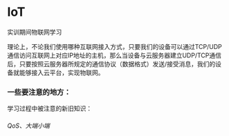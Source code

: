 # IoT
实训期间物联网学习

理论上，不论我们使用哪种互联网接入方式，只要我们的设备可以通过TCP/UDP通信访问互联网上对应IP地址的主机，那么当设备与云服务器建立UDP/TCP通信后，只要按照云服务器所规定的通信协议（数据格式）发送/接受消息，我们的设备就能够接入云平台，实现物联网。

### 一些要注意的地方：

学习过程中被注意的新旧知识：

###### QoS、大端小端
